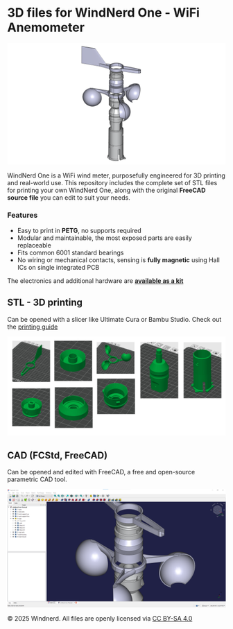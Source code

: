 # 3D files for WindNerd One - WiFi Anemometer

![Image](images/windnerd-one-freecad-screenshot-transparent.png)

WindNerd One is a WiFi wind meter, purposefully engineered for 3D printing and real-world use.
This repository includes the complete set of STL files for printing your own WindNerd One, along with the original **FreeCAD source file** you can edit to suit your needs.

### Features

- Easy to print in **PETG**, no supports required
- Modular and maintainable, the most exposed parts are easily replaceable
- Fits common 6001 standard bearings
- No wiring or mechanical contacts, sensing is **fully magnetic** using Hall ICs on single integrated PCB

The electronics and additional hardware are [**available as a kit**](https://windnerd.net/en/shop)


## STL - 3D printing
Can be opened with a slicer like Ultimate Cura or Bambu Studio.
Check out the [printing guide](https://windnerd.net/docs/anemometer/3d-printing) 

![Image](images/windnerd-one-all-stl-preview.jpg)


## CAD (FCStd, FreeCAD)
Can be opened and edited with FreeCAD, a free and open-source parametric CAD tool.

![Image](images/windnerd-one-freecad-screenshot.png)

© 2025 Windnerd.
All files are openly licensed via [CC BY-SA 4.0](https://creativecommons.org/licenses/by-sa/4.0/)
